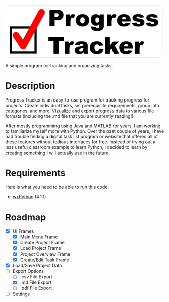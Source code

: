 ![Progress Tracker Logo](resources/title_image.png)

A simple program for tracking and organizing tasks.

# Description
Progress Tracker is an easy-to-use program for tracking progress for projects. Create individual tasks, set prerequisite requirements, group into categories, and more. Vizualize and export progress data to various file formats (including the .md file that you are currently reading!).

After mostly programming using Java and MATLAB for years, I am working to familiarize myself more with Python. Over the past couple of years, I have had trouble finding a digital task list program or website that offered all of these features without tedious interfaces for free. Instead of trying out a less useful classroom example to learn Python, I decided to learn by creating something I will actually use in the future.

# Requirements
Here is what you need to be able to run this code:
* [wxPython](https://wxpython.org/) (4.1.1)

# Roadmap
- [X] UI Frames
  - [X] Main Menu Frame
  - [X] Create Project Frame
  - [X] Load Project Frame
  - [X] Project Overview Frame
  - [X] Create/Edit Task Frame
- [X] Load/Save Project Data
- [ ] Export Options
  - [ ] .csv File Export
  - [X] .md File Export
  - [ ] .pdf File Export
- [ ] Settings
